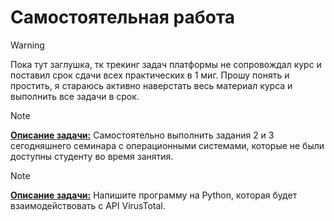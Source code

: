 # Самостоятельная работа

> [!WARNING]
> Пока тут заглушка, тк трекинг задач платформы не сопровождал курс и поставил срок сдачи всех практических в 1 миг.
> Прошу понять и простить, я стараюсь активно наверстать весь материал курса и выполнить все задачи в срок.
> 

> [!Note]
> <ins>**Описание задачи:**</ins>
> Самостоятельно выполнить задания 2 и 3 сегодняшнего семинара с операционными системами, которые не были доступны студенту во время занятия.
> 

> [!Note]
> <ins>**Описание задачи:**</ins>
> Напишите программу на Python, которая будет взаимодействовать с API VirusTotal.
> 